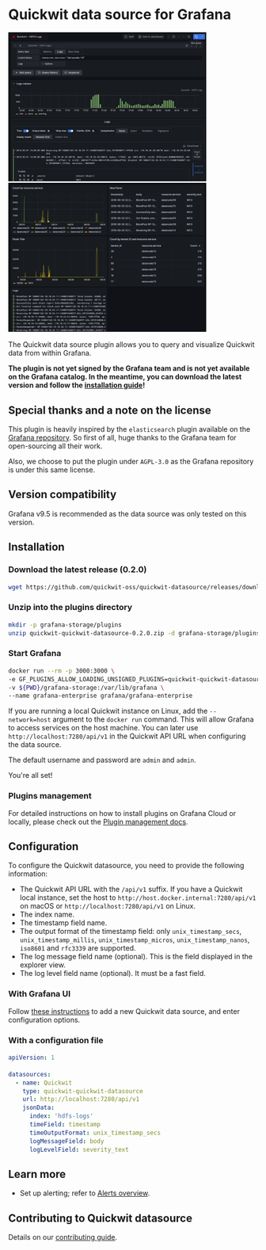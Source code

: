 # Quickwit data source for Grafana

<img alt="Grafana Explorer Screenshot" src="src/img/screenshot-explorer-view-with-query.png" width="400" ><img alt="Grafana Dashboard Screenshot" src="src/img/screenshot-dashboard-view.png" width="400" >

The Quickwit data source plugin allows you to query and visualize Quickwit data from within Grafana.

**The plugin is not yet signed by the Grafana team and is not yet available on the Grafana catalog. In the meantime, you can download the latest version and follow the [installation guide](#installation)!**

## Special thanks and a note on the license

This plugin is heavily inspired by the `elasticsearch` plugin available on the [Grafana repository](https://github.com/grafana/). So first of all, huge thanks to the Grafana team for open-sourcing all their work.

Also, we choose to put the plugin under `AGPL-3.0` as the Grafana repository is under this same license.


## Version compatibility

Grafana v9.5 is recommended as the data source was only tested on this version.

## Installation

### Download the latest release (0.2.0)

```bash
wget https://github.com/quickwit-oss/quickwit-datasource/releases/download/v0.2.0/quickwit-quickwit-datasource-0.2.0.zip
```

### Unzip into the plugins directory

```bash
mkdir -p grafana-storage/plugins
unzip quickwit-quickwit-datasource-0.2.0.zip -d grafana-storage/plugins
```

### Start Grafana

```bash
docker run --rm -p 3000:3000 \
-e GF_PLUGINS_ALLOW_LOADING_UNSIGNED_PLUGINS=quickwit-quickwit-datasource \
-v ${PWD}/grafana-storage:/var/lib/grafana \
--name grafana-enterprise grafana/grafana-enterprise
```

If you are running a local Quickwit instance on Linux, add the `--network=host` argument to the `docker run` command. This will allow Grafana to access services on the host machine. You can later use `http://localhost:7280/api/v1` in the Quickwit API URL when configuring the data source.

The default username and password are `admin` and `admin`.

You're all set!

### Plugins management

For detailed instructions on how to install plugins on Grafana Cloud or
locally, please check out the [Plugin management docs](https://grafana.com/docs/grafana/latest/administration/plugin-management/).

## Configuration

To configure the Quickwit datasource, you need to provide the following information:
- The Quickwit API URL with the `/api/v1` suffix. If you have a Quickwit local instance, set the host to `http://host.docker.internal:7280/api/v1` on macOS or `http://localhost:7280/api/v1` on Linux.
- The index name.
- The timestamp field name.
- The output format of the timestamp field: only `unix_timestamp_secs`, `unix_timestamp_millis`, `unix_timestamp_micros`, `unix_timestamp_nanos`, `iso8601` and `rfc3339` are supported.
- The log message field name (optional). This is the field displayed in the explorer view.
- The log level field name (optional). It must be a fast field.
  
### With Grafana UI

Follow [these instructions](https://grafana.com/docs/grafana/latest/administration/data-source-management/) to add a new Quickwit data source, and enter configuration options.

### With a configuration file

```yaml
apiVersion: 1

datasources:
  - name: Quickwit
    type: quickwit-quickwit-datasource
    url: http://localhost:7280/api/v1
    jsonData:
      index: 'hdfs-logs'
      timeField: timestamp
      timeOutputFormat: unix_timestamp_secs
      logMessageField: body
      logLevelField: severity_text
```

## Learn more

* Set up alerting; refer to [Alerts overview](https://grafana.com/docs/grafana/latest/alerting/).


## Contributing to Quickwit datasource

Details on our [contributing guide](CONTRIBUTING.md).
